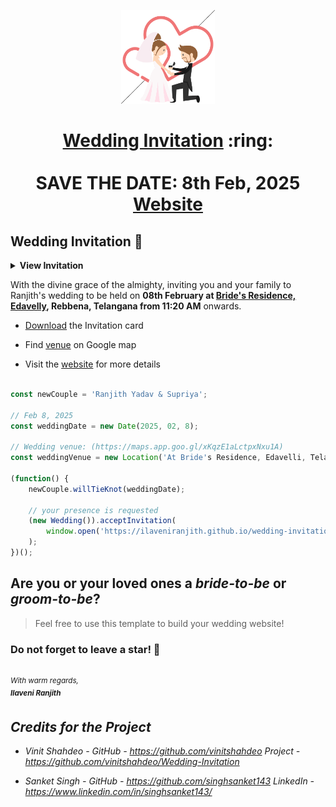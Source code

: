 
<p align="center"><a href="https://www.sarthakj.me/WeddingEvite/"><img src="./assets/wedding.gif" width="150px" height="150px"/></a></p>
<h1 align="center"><a href="https://ilaveniranjith.github.io/wedding-invitation/assets/RS.pdf">Wedding Invitation</a> :ring: <br> <br> SAVE THE DATE: 8th Feb, 2025 <br> <a href="https://ilaveniranjith.github.io/wedding-invitation/">Website</a></h1>



## Wedding Invitation :ring:

<details>
  <summary><strong>View Invitation</strong></summary>
  <a href="https://saharshisha.netlify.app/"><img src="./assets/img/invitation-rs.png" /></a>
</details>

With the divine grace of the almighty, inviting you and your family to Ranjith's wedding to be held on **08th February at [Bride's Residence, Edavelly](https://maps.app.goo.gl/xKqzE1aLctpxNxu1A), Rebbena, Telangana from 11:20 AM** onwards.

- [Download](https://ilaveniranjith.github.io/wedding-invitation/assets/RS.pdf) the Invitation card

- Find [venue](https://maps.app.goo.gl/xKqzE1aLctpxNxu1A) on Google map

- Visit the [website](https://ilaveniranjith.github.io/wedding-invitation/) for more details

```js

const newCouple = 'Ranjith Yadav & Supriya';

// Feb 8, 2025
const weddingDate = new Date(2025, 02, 8);

// Wedding venue: (https://maps.app.goo.gl/xKqzE1aLctpxNxu1A)
const weddingVenue = new Location('At Bride's Residence, Edavelli, Telangana');

(function() {
    newCouple.willTieKnot(weddingDate);

    // your presence is requested
    (new Wedding()).acceptInvitation(
        window.open('https://ilaveniranjith.github.io/wedding-invitation/')
    );
})();

```

## Are you or your loved ones a *bride-to-be* or *groom-to-be*?

> Feel free to use this template to build your wedding website!

### Do not forget to leave a star! :hugs:

<br><sup><i>With warm regards,<br>
**Ilaveni Ranjith**<i></sup><br>

## Credits for the Project 

* Vinit Shahdeo - GitHub - https://github.com/vinitshahdeo  Project - https://github.com/vinitshahdeo/Wedding-Invitation

* Sanket Singh - GitHub - https://github.com/singhsanket143 LinkedIn - https://www.linkedin.com/in/singhsanket143/ 